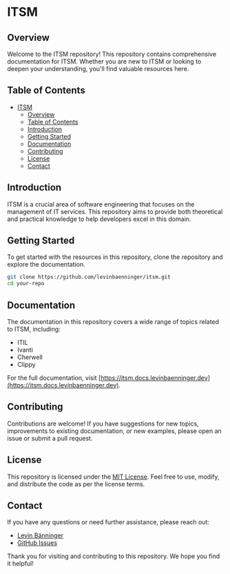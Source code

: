 # ITSM

## Overview

Welcome to the ITSM repository! This repository contains comprehensive documentation for ITSM. Whether you are new to ITSM or looking to deepen your understanding, you'll find valuable resources here.

## Table of Contents

- [ITSM](#itsm)
  - [Overview](#overview)
  - [Table of Contents](#table-of-contents)
  - [Introduction](#introduction)
  - [Getting Started](#getting-started)
  - [Documentation](#documentation)
  - [Contributing](#contributing)
  - [License](#license)
  - [Contact](#contact)

## Introduction

ITSM is a crucial area of software engineering that focuses on the management of IT services. This repository aims to provide both theoretical and practical knowledge to help developers excel in this domain.

## Getting Started

To get started with the resources in this repository, clone the repository and explore the documentation.

```bash
git clone https://github.com/levinbaenninger/itsm.git
cd your-repo
```

## Documentation

The documentation in this repository covers a wide range of topics related to ITSM, including:

- ITIL
- Ivanti
- Cherwell
- Clippy

For the full documentation, visit [https://itsm.docs.levinbaenninger.dev](https://itsm.docs.levinbaenninger.dev).

## Contributing

Contributions are welcome! If you have suggestions for new topics, improvements to existing documentation, or new examples, please open an issue or submit a pull request.

## License

This repository is licensed under the [MIT License](./LICENSE). Feel free to use, modify, and distribute the code as per the license terms.

## Contact

If you have any questions or need further assistance, please reach out:

- [Levin Bänninger](mailto:l.baenninger@icloud.com)
- [GitHub Issues](https://github.com/levinbaenninger/itsm/issues)

Thank you for visiting and contributing to this repository. We hope you find it helpful!
